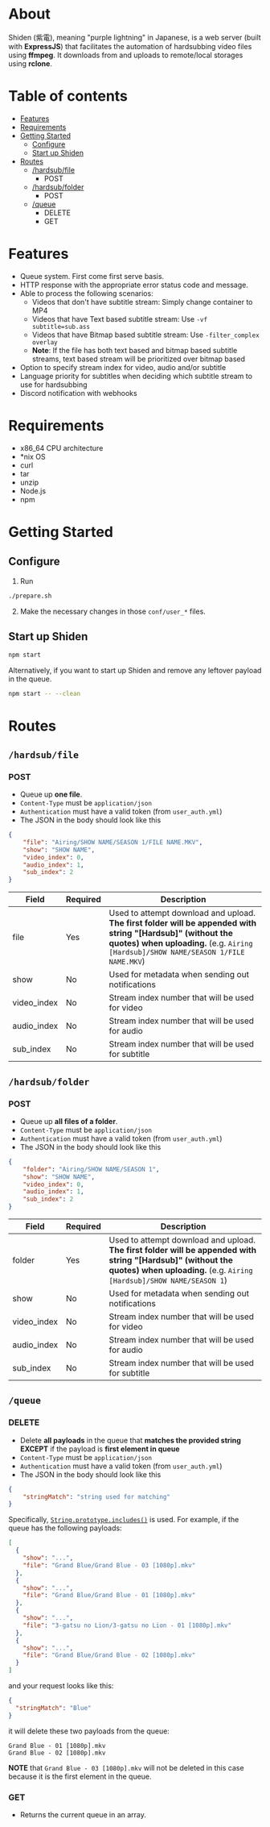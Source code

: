 # About
Shiden (紫電), meaning "purple lightning" in Japanese, is a web server (built with **ExpressJS**) that facilitates the automation of hardsubbing video files using **ffmpeg**.
It downloads from and uploads to remote/local storages using **rclone**.

# Table of contents
- [Features](#features)
- [Requirements](#requirements)
- [Getting Started](#getting-started)
  - [Configure](#configure)
  - [Start up Shiden](#start-up-shiden)
- [Routes](#routes)
  - [/hardsub/file](#hardsubfile)
    - POST
  - [/hardsub/folder](#hardsubfolder)
    - POST
  - [/queue](#queue)
    - DELETE
    - GET

# Features
- Queue system. First come first serve basis.
- HTTP response with the appropriate error status code and message.
- Able to process the following scenarios:
  - Videos that don't have subtitle stream: Simply change container to MP4
  - Videos that have Text based subtitle stream: Use `-vf subtitle=sub.ass`
  - Videos that have Bitmap based subtitle stream: Use `-filter_complex overlay`
  - **Note**: If the file has both text based and bitmap based subtitle streams, text based stream will be prioritized over bitmap based
- Option to specify stream index for video, audio and/or subtitle
- Language priority for subtitles when deciding which subtitle stream to use for hardsubbing
- Discord notification with webhooks

# Requirements
- x86_64 CPU architecture
- \*nix OS
- curl
- tar
- unzip
- Node.js
- npm

# Getting Started

## Configure
1. Run 
```bash
./prepare.sh
```

2. Make the necessary changes in those `conf/user_*` files.

## Start up Shiden
```bash
npm start
```

Alternatively, if you want to start up Shiden and remove any leftover payload in the queue.
```bash
npm start -- --clean
```

# Routes

## `/hardsub/file`

### POST
  - Queue up **one file**.
  - `Content-Type` must be `application/json`
  - `Authentication` must have a valid token (from `user_auth.yml`)
  - The JSON in the body should look like this
  ```json
  {
      "file": "Airing/SHOW NAME/SEASON 1/FILE NAME.MKV",
      "show": "SHOW NAME",
      "video_index": 0,
      "audio_index": 1,
      "sub_index": 2
  }
  ```  

| Field | Required | Description |
| --- | --- | --- |
| file | Yes | Used to attempt download and upload. **The first folder will be appended with string "[Hardsub]" (without the quotes) when uploading.** (e.g. `Airing [Hardsub]/SHOW NAME/SEASON 1/FILE NAME.MKV`)  |
| show | No | Used for metadata when sending out notifications |
| video_index | No | Stream index number that will be used for video |
| audio_index | No | Stream index number that will be used for audio |
| sub_index | No | Stream index number that will be used for subtitle |


## `/hardsub/folder`

### POST
  - Queue up **all files of a folder**.
  - `Content-Type` must be `application/json`
  - `Authentication` must have a valid token (from `user_auth.yml`)
  - The JSON in the body should look like this
  ```json
  {
      "folder": "Airing/SHOW NAME/SEASON 1",
      "show": "SHOW NAME",
      "video_index": 0,
      "audio_index": 1,
      "sub_index": 2
  }
  ```  

| Field | Required | Description |
| --- | --- | --- |
| folder | Yes | Used to attempt download and upload. **The first folder will be appended with string "[Hardsub]" (without the quotes) when uploading.** (e.g. `Airing [Hardsub]/SHOW NAME/SEASON 1`) |
| show | No | Used for metadata when sending out notifications |
| video_index | No | Stream index number that will be used for video |
| audio_index | No | Stream index number that will be used for audio |
| sub_index | No | Stream index number that will be used for subtitle |

## `/queue`

### DELETE
  - Delete **all payloads** in the queue that **matches the provided string** **EXCEPT** if the payload is **first element in queue**
  - `Content-Type` must be `application/json`
  - `Authentication` must have a valid token (from `user_auth.yml`)
  - The JSON in the body should look like this
  ```json
  {
      "stringMatch": "string used for matching"
  }
  ```
Specifically, [`String.prototype.includes()`](https://developer.mozilla.org/en-US/docs/Web/JavaScript/Reference/Global_Objects/String/includes) is used. For example, if the queue has the following payloads:
```json
[
  {
    "show": "...",
    "file": "Grand Blue/Grand Blue - 03 [1080p].mkv"
  },
  {
    "show": "...",
    "file": "Grand Blue/Grand Blue - 01 [1080p].mkv"
  },
  {
    "show": "...",
    "file": "3-gatsu no Lion/3-gatsu no Lion - 01 [1080p].mkv"
  },
  {
    "show": "...",
    "file": "Grand Blue/Grand Blue - 02 [1080p].mkv"
  }
]
```
and your request looks like this:
```json
{
  "stringMatch": "Blue"
}
```
it will delete these two payloads from the queue:
```
Grand Blue - 01 [1080p].mkv
Grand Blue - 02 [1080p].mkv
```
**NOTE** that `Grand Blue - 03 [1080p].mkv` will not be deleted in this case because it is the first element in the queue.

### GET
  - Returns the current queue in an array.
